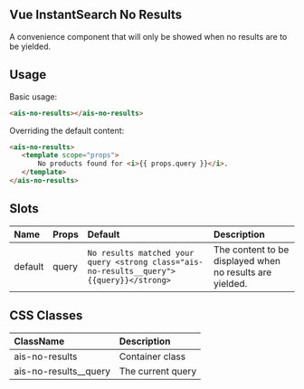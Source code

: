 Vue InstantSearch No Results
---

A convenience component that will only be showed when no results are to be yielded.

## Usage

Basic usage:

```html
<ais-no-results></ais-no-results>
```

Overriding the default content:

 ```html
<ais-no-results>
	<template scope="props">
		No products found for <i>{{ props.query }}</i>.
	</template>
</ais-no-results>
 ```

## Slots

| Name    | Props | Default                                                                                  | Description                                              |
|:--------|:------|:-----------------------------------------------------------------------------------------|:---------------------------------------------------------|
| default | query | `No results matched your query <strong class="ais-no-results__query">{{query}}</strong>` | The content to be displayed when no results are yielded. |

## CSS Classes

| ClassName             | Description       |
|:----------------------|:------------------|
| ais-no-results        | Container class   |
| ais-no-results__query | The current query |
